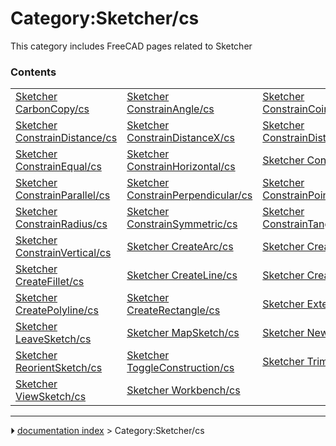 # Category:Sketcher/cs
This category includes FreeCAD pages related to Sketcher

### Contents

|     |     |     |
| --- | --- | --- |
| [Sketcher CarbonCopy/cs](Sketcher_CarbonCopy/cs.md) | [Sketcher ConstrainAngle/cs](Sketcher_ConstrainAngle/cs.md) | [Sketcher ConstrainCoincident/cs](Sketcher_ConstrainCoincident/cs.md) |
| [Sketcher ConstrainDistance/cs](Sketcher_ConstrainDistance/cs.md) | [Sketcher ConstrainDistanceX/cs](Sketcher_ConstrainDistanceX/cs.md) | [Sketcher ConstrainDistanceY/cs](Sketcher_ConstrainDistanceY/cs.md) |
| [Sketcher ConstrainEqual/cs](Sketcher_ConstrainEqual/cs.md) | [Sketcher ConstrainHorizontal/cs](Sketcher_ConstrainHorizontal/cs.md) | [Sketcher ConstrainLock/cs](Sketcher_ConstrainLock/cs.md) |
| [Sketcher ConstrainParallel/cs](Sketcher_ConstrainParallel/cs.md) | [Sketcher ConstrainPerpendicular/cs](Sketcher_ConstrainPerpendicular/cs.md) | [Sketcher ConstrainPointOnObject/cs](Sketcher_ConstrainPointOnObject/cs.md) |
| [Sketcher ConstrainRadius/cs](Sketcher_ConstrainRadius/cs.md) | [Sketcher ConstrainSymmetric/cs](Sketcher_ConstrainSymmetric/cs.md) | [Sketcher ConstrainTangent/cs](Sketcher_ConstrainTangent/cs.md) |
| [Sketcher ConstrainVertical/cs](Sketcher_ConstrainVertical/cs.md) | [Sketcher CreateArc/cs](Sketcher_CreateArc/cs.md) | [Sketcher CreateCircle/cs](Sketcher_CreateCircle/cs.md) |
| [Sketcher CreateFillet/cs](Sketcher_CreateFillet/cs.md) | [Sketcher CreateLine/cs](Sketcher_CreateLine/cs.md) | [Sketcher CreatePoint/cs](Sketcher_CreatePoint/cs.md) |
| [Sketcher CreatePolyline/cs](Sketcher_CreatePolyline/cs.md) | [Sketcher CreateRectangle/cs](Sketcher_CreateRectangle/cs.md) | [Sketcher External/cs](Sketcher_External/cs.md) |
| [Sketcher LeaveSketch/cs](Sketcher_LeaveSketch/cs.md) | [Sketcher MapSketch/cs](Sketcher_MapSketch/cs.md) | [Sketcher NewSketch/cs](Sketcher_NewSketch/cs.md) |
| [Sketcher ReorientSketch/cs](Sketcher_ReorientSketch/cs.md) | [Sketcher ToggleConstruction/cs](Sketcher_ToggleConstruction/cs.md) | [Sketcher Trimming/cs](Sketcher_Trimming/cs.md) |
| [Sketcher ViewSketch/cs](Sketcher_ViewSketch/cs.md) | [Sketcher Workbench/cs](Sketcher_Workbench/cs.md) |



---
⏵ [documentation index](../README.md) > Category:Sketcher/cs
